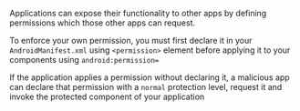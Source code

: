 Applications can expose their functionality to other apps by defining permissions which those other apps can request.

To enforce your own permission, you must first declare it in your `AndroidManifest.xml` using `<permission>` element
before applying it to your components using `android:permission=`

If the application applies a permission without declaring it, a malicious app can declare that permission with
a `normal` protection level, request it and invoke the protected component of your application



